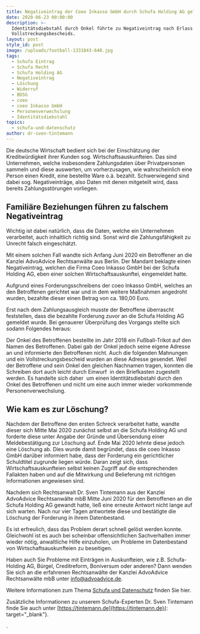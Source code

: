 ```yaml
---
title: Negativeintrag der Coeo Inkasso GmbH durch Schufa Holding AG gelöscht
date: 2020-06-23 00:00:00
description: >-
  Identitätsdiebstahl durch Onkel führte zu Negativeintrag nach Erlass eines
  Vollstreckungsbescheids.
layout: post
style_id: post
image: /uploads/football-1331843-640.jpg
tags:
  - Schufa Eintrag
  - Schufa Recht
  - Schufa Holding AG
  - Negativeintrag
  - Löschung
  - Widerruf
  - BDSG
  - coeo
  - coeo Inkasso GmbH
  - Personenverwechslung
  - Identitätsdiebstahl
topics:
  - schufa-und-datenschutz
author: dr-sven-tintemann
---
```

Die deutsche Wirtschaft bedient sich bei der Einschätzung der Kreditwürdigkeit ihrer Kunden sog. Wirtschaftsauskunfteien. Das sind Unternehmen, welche insbesondere Zahlungsdaten über Privatpersonen sammeln und diese auswerten, um vorherzusagen, wie wahrscheinlich eine Person einen Kredit, eine bestellte Ware o.ä. bezahlt. Schwerwiegend sind dabei sog. Negativeinträge, also Daten mit denen mitgeteilt wird, dass bereits Zahlungsstörungen vorliegen.

## Familiäre Beziehungen führen zu falschem Negativeintrag

Wichtig ist dabei natürlich, dass die Daten, welche ein Unternehmen verarbeitet, auch inhaltlich richtig sind. Sonst wird die Zahlungsfähigkeit zu Unrecht falsch eingeschätzt.&nbsp;

Mit einem solchen Fall wandte sich Anfang Juni 2020 ein Betroffener an die Kanzlei AdvoAdvice Rechtsanwälte aus Berlin. Der Mandant beklagte einen Negativeintrag, welchen die Firma Coeo Inkasso GmbH bei der Schufa Holding AG, eben einer solchen Wirtschaftsauskunftei, eingemeldet hatte.

Aufgrund eines Forderungsschreibens der coeo Inkasso GmbH, welches an den Betroffenen gerichtet war und in dem weitere Maßnahmen angedroht wurden, bezahlte dieser einen Betrag von ca. 180,00 Euro.&nbsp;

Erst nach dem Zahlungsausgleich musste der Betroffene überrascht feststellen, dass die bezahlte Forderung zuvor an die Schufa Holding AG gemeldet wurde. Bei genauerer Überprüfung des Vorgangs stellte sich sodann Folgendes heraus:

Der Onkel des Betroffenen bestellte im Jahr 2018 ein Fußball-Trikot auf den Namen des Betroffenen. Dabei gab der Onkel jedoch seine eigene Adresse an und informierte den Betroffenen nicht. Auch die folgenden Mahnungen und ein Vollstreckungsbescheid wurden an diese Adresse gesendet. Weil der Betroffene und sein Onkel den gleichen Nachnamen tragen, konnten die Schreiben dort auch leicht durch Einwurf&nbsp; in den Briefkasten zugestellt werden. Es handelte sich daher&nbsp; um einen Identitätsdiebstahl durch den Onkel des Betroffenen und nicht um eine auch immer wieder vorkommende Personenverwechslung.&nbsp;

## Wie kam es zur Löschung?

Nachdem der Betroffene den ersten Schreck verarbeitet hatte, wandte dieser sich Mitte Mai 2020 zunächst selbst an die Schufa Holding AG und forderte diese unter Angabe der Gründe und Übersendung einer Meldebestätigung zur Löschung auf. Ende Mai 2020 lehnte diese jedoch eine Löschung ab. Dies wurde damit begründet, dass die coeo Inkasso GmbH darüber informiert habe, dass der Forderung ein gerichtlicher Schuldtitel zugrunde liegen würde. Daran zeigt sich, dass Wirtschaftsauskunfteien selbst keinen Zugriff auf die entsprechenden Fallakten haben und auf die Mitwirkung und Belieferung mit richtigen Informationen angewiesen sind.

Nachdem sich Rechtsanwalt Dr. Sven Tintemann aus der Kanzlei AdvoAdvice Rechtsanwälte mbB Mitte Juni 2020 für den Betroffenen an die Schufa Holding AG gewandt hatte, ließ eine erneute Antwort nicht lange auf sich warten. Nach nur vier Tagen antwortete diese und bestätigte die Löschung der Forderung in ihrem Datenbestand.

Es ist erfreulich, dass das Problem derart schnell gelöst werden konnte. Gleichwohl ist es auch bei scheinbar offensichtlichen Sachverhalten immer wieder nötig, anwaltliche Hilfe einzuholen, um Probleme im Datenbestand von Wirtschaftsauskunfteien zu beseitigen.&nbsp;

Haben auch Sie Probleme mit Einträgen in Auskunfteien, wie z.B. Schufa-Holding AG, Bürgel, Creditreform, Boniversum oder anderen? Dann wenden Sie sich an die erfahrenen Rechtsanwälte der Kanzlei AdvoAdvice Rechtsanwälte mbB unter [info@advoadvice.de](mailto:info@advoadvice.de).

Weitere Informationen zum Thema [Schufa und Datenschutz](/themen/schufa-und-datenschutz/)&nbsp;finden Sie hier.&nbsp;

Zusätzliche Informationen zu unserem Schufa-Experten Dr. Sven Tintemann finde Sie auch unter [https://tintemann.de](https://tintemann.de){: target="_blank"}.

.&nbsp;